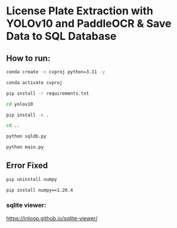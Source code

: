 # License Plate Extraction with YOLOv10 and PaddleOCR & Save Data to SQL Database

## How to run:

```bash
conda create -n cvproj python=3.11 -y
```

```bash
conda activate cvproj
```

```bash
pip install -r requirements.txt
```

```bash
cd yolov10
```

```bash
pip install -e .
```

```bash
cd ..
```

```bash
python sqldb.py
```

```bash
python main.py
```

## Error Fixed

```bash
pip uninstall numpy
```

```bash
pip install numpy==1.26.4
```


### sqlite viewer:

https://inloop.github.io/sqlite-viewer/


